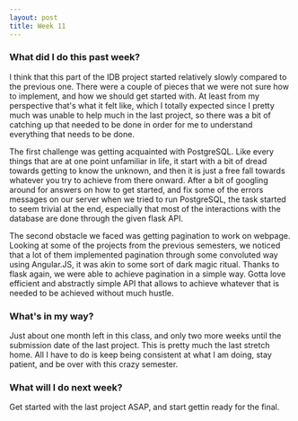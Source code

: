 ```yaml
---
layout: post
title: Week 11
---
```


### What did I do this past week?

I think that this part of the IDB project started relatively slowly compared to the previous one. There were a couple of pieces that we were not sure how to implement, and how we should get started with. At least from my perspective that's what it felt like, which I totally expected since I pretty much was unable to help much in the last project, so there was a bit of catching up that needed to be done in order for me to understand everything that needs to be done.

The first challenge was getting acquainted with PostgreSQL. Like every things that are at one point unfamiliar in life, it start with a bit of dread towards getting to know the unknown, and then it is just a free fall towards whatever you try to achieve from there onward. After a bit of googling around for answers on how to get started, and fix some of the errors messages on our server when we tried to run PostgreSQL, the task started to seem trivial at the end, especially that most of the interactions with the database are done through the given flask API.

The second obstacle we faced was getting pagination to work on webpage. Looking at some of the projects from the previous semesters, we noticed that a lot of them implemented pagination through some convoluted way using Angular.JS, it was akin to some sort of dark magic ritual. Thanks to flask again, we were able to achieve pagination in a simple way. Gotta love efficient and abstractly simple API that allows to achieve whatever that is needed to be achieved without much hustle.


### What's in my way?

Just about one month left in this class, and only two more weeks until the submission date of the last project. This is pretty much the last stretch home. All I have to do is keep being consistent at what I am doing, stay patient, and be over with this crazy semester.

### What will I do next week? 

Get started with the last project ASAP, and start gettin ready for the final.
